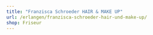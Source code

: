 ```yaml
---
title: "Franzisca Schroeder HAIR & MAKE UP"
url: /erlangen/franzisca-schroeder-hair-und-make-up/
shop: Friseur
---
```

